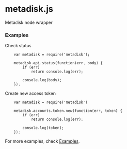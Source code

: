 metadisk.js
===========

Metadisk node wrapper

### Examples
Check status
```
	var metadisk = require('metadisk');

	metadisk.api.status(function(err, body) {
		if (err)
			return console.log(err);

		console.log(body);
	});
```

Create new access token
```
	var metadisk = require('metadisk')

	metadisk.accounts.token.new(function(err, token) {
		if (err)
			return console.log(err);

		console.log(token);
	});
```

For more examples, check [Examples](https://github.com/switchpwn/metadisk.js/tree/master/examples).